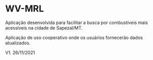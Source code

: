 # WV-MRL

Aplicação desenvolvida para facilitar a busca por combustíveis mais acessíveis na cidade de Sapezal/MT.

Aplicação de uso cooperativo onde os usuários fornecerão dados atualizados.

V1. 26/11/2021 
